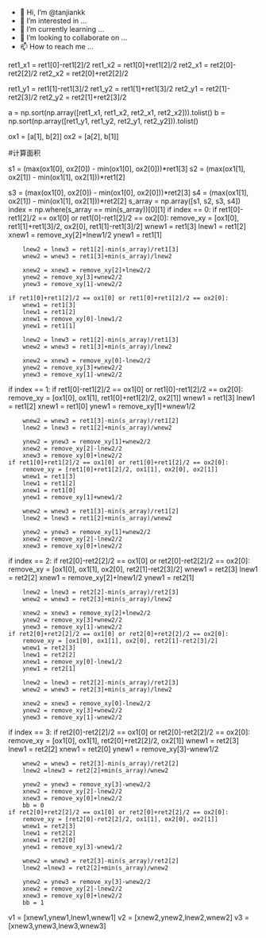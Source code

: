- 👋 Hi, I’m @tanjiankk
- 👀 I’m interested in ...
- 🌱 I’m currently learning ...
- 💞️ I’m looking to collaborate on ...
- 📫 How to reach me ...

<!---
tanjiankk/tanjiankk is a ✨ special ✨ repository because its `README.md` (this file) appears on your GitHub profile.
You can click the Preview link to take a look at your changes.
--->
ret1_x1 = ret1[0]-ret1[2]/2
ret1_x2 = ret1[0]+ret1[2]/2
ret2_x1 = ret2[0]-ret2[2]/2
ret2_x2 = ret2[0]+ret2[2]/2

ret1_y1 = ret1[1]-ret1[3]/2
ret1_y2 = ret1[1]+ret1[3]/2
ret2_y1 = ret2[1]-ret2[3]/2
ret2_y2 = ret2[1]+ret2[3]/2

a = np.sort(np.array([ret1_x1, ret1_x2, ret2_x1, ret2_x2])).tolist()
b = np.sort(np.array([ret1_y1, ret1_y2, ret2_y1, ret2_y2])).tolist()

ox1 = [a[1], b[2]]
ox2 = [a[2], b[1]]

#计算面积

s1 = (max(ox1[0], ox2[0]) - min(ox1[0], ox2[0]))*ret1[3]
s2 = (max(ox1[1], ox2[1]) - min(ox1[1], ox2[1]))*ret1[2]
      
s3 = (max(ox1[0], ox2[0]) - min(ox1[0], ox2[0]))*ret2[3]
s4 = (max(ox1[1], ox2[1]) - min(ox1[1], ox2[1]))*ret2[2]
s_array = np.array([s1, s2, s3, s4])
index = np.where(s_array == min(s_array))[0][1]
if index == 0:
    if ret1[0]-ret1[2]/2 == ox1[0] or ret1[0]-ret1[2]/2 == ox2[0]:
        remove_xy = [ox1[0], ret1[1]+ret1[3]/2, ox2[0], ret1[1]-ret1[3]/2]
        wnew1 = ret1[3]
        lnew1 = ret1[2]
        xnew1 = remove_xy[2]+lnew1/2
        ynew1 = ret1[1]
        
        lnew2 = lnew3 = ret1[2]-min(s_array)/ret1[3]
        wnew2 = wnew3 = ret1[3]+min(s_array)/lnew2
        
        xnew2 = xnew3 = remove_xy[2]+lnew2/2
        ynew2 = remove_xy[3]+wnew2/2
        ynew3 = remove_xy[1]-wnew2/2
        
    if ret1[0]+ret1[2]/2 == ox1[0] or ret1[0]+ret1[2]/2 == ox2[0]:
        wnew1 = ret1[3]
        lnew1 = ret1[2]
        xnew1 = remove_xy[0]-lnew1/2
        ynew1 = ret1[1]
        
        lnew2 = lnew3 = ret1[2]-min(s_array)/ret1[3]
        wnew2 = wnew3 = ret1[3]+min(s_array)/lnew2
        
        xnew2 = xnew3 = remove_xy[0]-lnew2/2
        ynew2 = remove_xy[3]+wnew2/2
        ynew3 = remove_xy[1]-wnew2/2
if index == 1:
    if ret1[0]-ret1[2]/2 == ox1[0] or ret1[0]-ret1[2]/2 == ox2[0]:
        remove_xy = [ox1[0], ox1[1], ret1[0]+ret1[2]/2, ox2[1]]
        wnew1 = ret1[3]
        lnew1 = ret1[2]
        xnew1 = ret1[0]
        ynew1 = remove_xy[1]+wnew1/2
        
        wnew2 = wnew3 = ret1[3]-min(s_array)/ret1[2]
        lnew2 = lnew3 = ret1[2]+min(s_array)/wnew2
        
        ynew2 = ynew3 = remove_xy[1]+wnew2/2
        xnew2 = remove_xy[2]-lnew2/2
        xnew3 = remove_xy[0]+lnew2/2
    if ret1[0]+ret1[2]/2 == ox1[0] or ret1[0]+ret1[2]/2 == ox2[0]:
        remove_xy = [ret1[0]+ret1[2]/2, ox1[1], ox2[0], ox2[1]]
        wnew1 = ret1[3]
        lnew1 = ret1[2]
        xnew1 = ret1[0]
        ynew1 = remove_xy[1]+wnew1/2
        
        wnew2 = wnew3 = ret1[3]-min(s_array)/ret1[2]
        lnew2 = lnew3 = ret1[2]+min(s_array)/wnew2
        
        ynew2 = ynew3 = remove_xy[1]+wnew2/2
        xnew2 = remove_xy[2]-lnew2/2
        xnew3 = remove_xy[0]+lnew2/2
if index == 2:
    if ret2[0]-ret2[2]/2 == ox1[0] or ret2[0]-ret2[2]/2 == ox2[0]:
        remove_xy = [ox1[0], ox1[1], ox2[0], ret2[1]-ret2[3]/2]
        wnew1 = ret2[3]
        lnew1 = ret2[2]
        xnew1 = remove_xy[2]+lnew1/2
        ynew1 = ret2[1]
        
        lnew2 = lnew3 = ret2[2]-min(s_array)/ret2[3]
        wnew2 = wnew3 = ret2[3]+min(s_array)/lnew2
        
        xnew2 = xnew3 = remove_xy[2]+lnew2/2
        ynew2 = remove_xy[3]+wnew2/2
        ynew3 = remove_xy[1]-wnew2/2
    if ret2[0]+ret2[2]/2 == ox1[0] or ret2[0]+ret2[2]/2 == ox2[0]:
        remove_xy = [ox1[0], ox1[1], ox2[0], ret2[1]-ret2[3]/2]
        wnew1 = ret2[3]
        lnew1 = ret2[2]
        xnew1 = remove_xy[0]-lnew1/2
        ynew1 = ret2[1]
        
        lnew2 = lnew3 = ret2[2]-min(s_array)/ret2[3]
        wnew2 = wnew3 = ret2[3]+min(s_array)/lnew2
        
        xnew2 = xnew3 = remove_xy[0]-lnew2/2
        ynew2 = remove_xy[3]+wnew2/2
        ynew3 = remove_xy[1]-wnew2/2
if index == 3:
    if ret2[0]-ret2[2]/2 == ox1[0] or ret2[0]-ret2[2]/2 == ox2[0]:
        remove_xy = [ox1[0], ox1[1], ret2[0]+ret2[2]/2, ox2[1]]
        wnew1 = ret2[3]
        lnew1 = ret2[2]
        xnew1 = ret2[0]
        ynew1 = remove_xy[3]-wnew1/2
        
        wnew2 = wnew3 = ret2[3]-min(s_array)/ret2[2]
        lnew2 =lnew3 = ret2[2]+min(s_array)/wnew2
        
        ynew2 = ynew3 = remove_xy[3]-wnew2/2
        xnew2 = remove_xy[2]-lnew2/2
        xnew3 = remove_xy[0]+lnew2/2
        bb = 0
    if ret2[0]+ret2[2]/2 == ox1[0] or ret2[0]+ret2[2]/2 == ox2[0]:
        remove_xy = [ret2[0]-ret2[2]/2, ox1[1], ox2[0], ox2[1]]
        wnew1 = ret2[3]
        lnew1 = ret2[2]
        xnew1 = ret2[0]
        ynew1 = remove_xy[3]-wnew1/2
        
        wnew2 = wnew3 = ret2[3]-min(s_array)/ret2[2]
        lnew2 =lnew3 = ret2[2]+min(s_array)/wnew2
        
        ynew2 = ynew3 = remove_xy[3]-wnew2/2
        xnew2 = remove_xy[2]-lnew2/2
        xnew3 = remove_xy[0]+lnew2/2
        bb = 1
v1 = [xnew1,ynew1,lnew1,wnew1]
v2 = [xnew2,ynew2,lnew2,wnew2]
v3 = [xnew3,ynew3,lnew3,wnew3]
